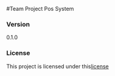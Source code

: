 #Team Project Pos System
### Version
0.1.0

### License
This project is licensed under this[license](LICENSE.txt)
